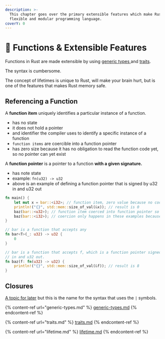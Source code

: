 ```yaml
---
description: >-
  This chapter goes over the primary extensible features which make Rust a
  flexible and modular programming language.
coverY: 0
---
```


# 💪 Functions & Extensible Features

Functions in Rust are made extensible by using [generic types ](generic-types.md)and [traits](traits.md).

The syntax is cumbersome.

The concept of lifetimes is unique to Rust, will make your brain hurt, but is one of the features that makes Rust memory safe.

## Referencing a Function

A **function item** uniquely identifies a particular instance of a function.

* has no state
* it does not hold a pointer
* and identifier the compiler uses to identify a specific instance of a function
* `function items` are coercible into  a function pointer
* has zero size because it has no obligation to read the function code yet, so no pointer can yet exist

A **function pointer** is a pointer to a function **with a given signature.**&#x20;

* has note state
* example: `fn(u32) -> u32`
* above is an example of defining a function pointer that is signed by u32 in and u32 out

```rust
fn main() {
    let mut x = bar::<i32>; // function item, zero value because no code is required to be generated
    println!("{}", std::mem::size_of_val(&x)); // result is 0
    baz(bar::<u32>); // function item coerced into function pointer so that the function can be called thereby giving it a pointer
    baz(bar::<i32>); // coercion only happens in these examples because the `bar` matches the required type.
}

// bar is a function that accepts any
fn bar<T>(_: u32) -> u32 {
    0
}

// bar is a function that accepts f, which is a function pointer signed by u32
// in and u32 out.
fn baz(f: fn(u32) -> u32) {
    println!("{}", std::mem::size_of_val(&f)); // result is 8
}

```

## Closures

[A topic for later](../../advanced/functional-language-features/closures.md) but this is the name for the syntax that uses the `|` symbols.&#x20;





{% content-ref url="generic-types.md" %}
[generic-types.md](generic-types.md)
{% endcontent-ref %}

{% content-ref url="traits.md" %}
[traits.md](traits.md)
{% endcontent-ref %}

{% content-ref url="lifetime.md" %}
[lifetime.md](lifetime.md)
{% endcontent-ref %}
